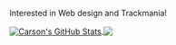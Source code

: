 <p>Interested in Web design and Trackmania!</p>
<a href="https://github.com/CodingByCarson/CodingByCarson">
  <img align="center" src="https://github-readme-stats.vercel.app/api?username=CodingByCarson&show_icons=true&theme=highcontrast&count_private=true&layout=compact" alt="Carson's GitHub Stats" />
</a>
<a href="https://github.com/CodingByCarson/CodingByCarson">
<img align="center" src="https://github-readme-stats.vercel.app/api/wakatime?username=codingbycarson&theme=highcontrast&count_private=true&layout=compact" />
</a>
